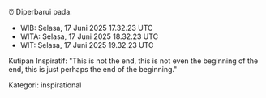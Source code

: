 ⏰ Diperbarui pada:
- WIB: Selasa, 17 Juni 2025 17.32.23 UTC
- WITA: Selasa, 17 Juni 2025 18.32.23 UTC
- WIT: Selasa, 17 Juni 2025 19.32.23 UTC

Kutipan Inspiratif:
"This is not the end, this is not even the beginning of the end, this is just perhaps the end of the beginning."


Kategori: inspirational

